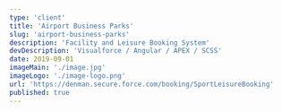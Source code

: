 ```yaml
---
type: 'client'
title: 'Airport Business Parks'
slug: 'airport-business-parks'
description: 'Facility and Leisure Booking System'
devDescription: 'Visualforce / Angular / APEX / SCSS'
date: 2019-09-01
imageMain: './image.jpg'
imageLogo: './image-logo.png'
url: 'https://denman.secure.force.com/booking/SportLeisureBooking'
published: true
---
```

